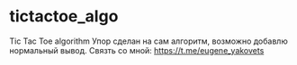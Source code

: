 # tictactoe_algo
Tic Tac Toe algorithm
Упор сделан на сам алгоритм, возможно добавлю нормальный вывод.
Связть со мной: https://t.me/eugene_yakovets

